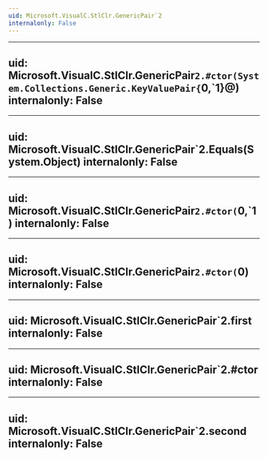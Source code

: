 ```yaml
---
uid: Microsoft.VisualC.StlClr.GenericPair`2
internalonly: False
---
```


---
uid: Microsoft.VisualC.StlClr.GenericPair`2.#ctor(System.Collections.Generic.KeyValuePair{`0,`1}@)
internalonly: False
---

---
uid: Microsoft.VisualC.StlClr.GenericPair`2.Equals(System.Object)
internalonly: False
---

---
uid: Microsoft.VisualC.StlClr.GenericPair`2.#ctor(`0,`1)
internalonly: False
---

---
uid: Microsoft.VisualC.StlClr.GenericPair`2.#ctor(`0)
internalonly: False
---

---
uid: Microsoft.VisualC.StlClr.GenericPair`2.first
internalonly: False
---

---
uid: Microsoft.VisualC.StlClr.GenericPair`2.#ctor
internalonly: False
---

---
uid: Microsoft.VisualC.StlClr.GenericPair`2.second
internalonly: False
---
